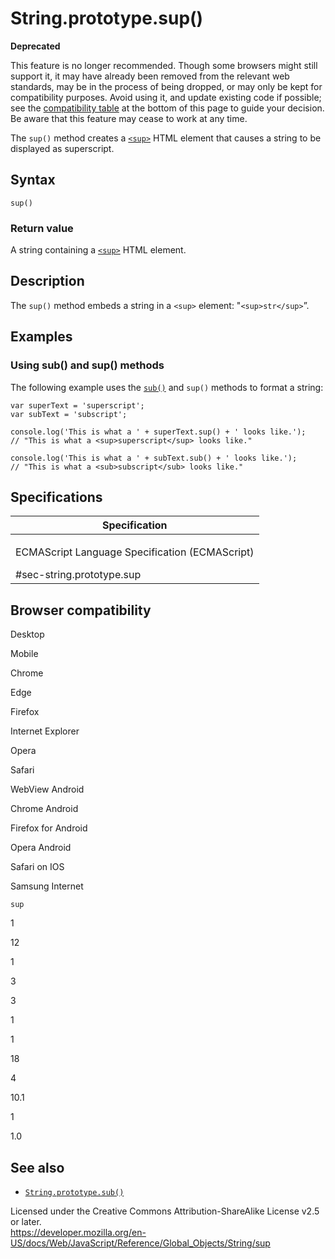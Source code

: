 String.prototype.sup()
======================

**Deprecated**

This feature is no longer recommended. Though some browsers might still support it, it may have already been removed from the relevant web standards, may be in the process of being dropped, or may only be kept for compatibility purposes. Avoid using it, and update existing code if possible; see the [compatibility table](#browser_compatibility) at the bottom of this page to guide your decision. Be aware that this feature may cease to work at any time.

The `sup()` method creates a [`<sup>`](https://developer.mozilla.org/en-US/docs/Web/HTML/Element/sup) HTML element that causes a string to be displayed as superscript.

Syntax
------

    sup()

### Return value

A string containing a [`<sup>`](https://developer.mozilla.org/en-US/docs/Web/HTML/Element/sup) HTML element.

Description
-----------

The `sup()` method embeds a string in a `<sup>` element: "`<sup>str</sup>`”.

Examples
--------

### Using sub() and sup() methods

The following example uses the [`sub()`](sub) and `sup()` methods to format a string:

    var superText = 'superscript';
    var subText = 'subscript';

    console.log('This is what a ' + superText.sup() + ' looks like.');
    // "This is what a <sup>superscript</sup> looks like."

    console.log('This is what a ' + subText.sub() + ' looks like.');
    // "This is what a <sub>subscript</sub> looks like."

Specifications
--------------

<table><colgroup><col style="width: 100%" /></colgroup><thead><tr class="header"><th>Specification</th></tr></thead><tbody><tr class="odd"><td><p>ECMAScript Language Specification (ECMAScript)<br />
</p><span class="small">#sec-string.prototype.sup</span></td></tr></tbody></table>

Browser compatibility
---------------------

Desktop

Mobile

Chrome

Edge

Firefox

Internet Explorer

Opera

Safari

WebView Android

Chrome Android

Firefox for Android

Opera Android

Safari on IOS

Samsung Internet

`sup`

1

12

1

3

3

1

1

18

4

10.1

1

1.0

See also
--------

-   [`String.prototype.sub()`](sub)

Licensed under the Creative Commons Attribution-ShareAlike License v2.5 or later.  
<a href="https://developer.mozilla.org/en-US/docs/Web/JavaScript/Reference/Global_Objects/String/sup" class="_attribution-link">https://developer.mozilla.org/en-US/docs/Web/JavaScript/Reference/Global_Objects/String/sup</a>
